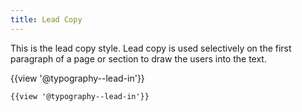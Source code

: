 ```yaml
---
title: Lead Copy
---
```


This is the lead copy style. Lead copy is used selectively on the first paragraph of a page or section to draw the users into the text.

{{view '@typography--lead-in'}}

```
{{view '@typography--lead-in'}}
```
